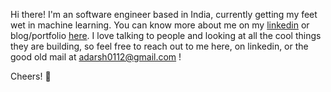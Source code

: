 Hi there! I'm an software engineer based in India, currently getting my feet wet in machine learning. You can know more about me on my [linkedin](http://linkedin.com/in/adrshsrvstv/) or blog/portfolio [here](adrshsrvstv.com). I love talking to people and looking at all the cool things they are building, so feel free to reach out to me here, on linkedin, or the good old mail at adarsh0112@gmail.com !

Cheers! 🍻
